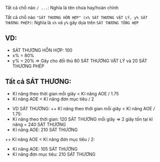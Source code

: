Tất cả chỗ nào `/ ...`: Nghĩa là tên chưa hay/hoàn chỉnh

Tất cả chỗ nào `"SÁT THƯƠNG HỖN HỢP" (x% SÁT THƯƠNG VẬT LÝ, y% SÁT THƯƠNG PHÉP)`: Nghĩa là `x%` và `y%` gây dựa trên `SÁT THƯƠNG TỔNG HỢP`
## VD: 
+ SÁT THƯƠNG HỖN HỢP: 100
+ x% = 80%
+ y% = 20%
=> Gây cho đối thủ 80 SÁT THƯƠNG VẬT LÝ và 20 SÁT THƯƠNG PHÉP

## Tất cả SÁT THƯƠNG: 
+ Kĩ năng theo thời gian mỗi giây < Kĩ năng AOE / 1.75
+ Kĩ năng AOE < Kĩ năng đơn mục tiêu / 2
- VD SÁT THƯƠNG:
++ Kĩ năng theo thời gian mỗi giây < Kĩ năng AOE / 1.75:
- Kĩ năng theo thời gian: 120 SÁT THƯƠNG mỗi giây => 2 giây tồn tại kĩ năng = 240 SÁT THƯƠNG
- Kĩ năng AOE: 210 SÁT THƯƠNG

++ Kĩ năng AOE < Kĩ năng đơn mục tiêu / 2:
- Kĩ năng AOE: 105 SÁT THƯƠNG
- Kĩ năng đơn mục tiêu: 210 SÁT THƯƠNG
